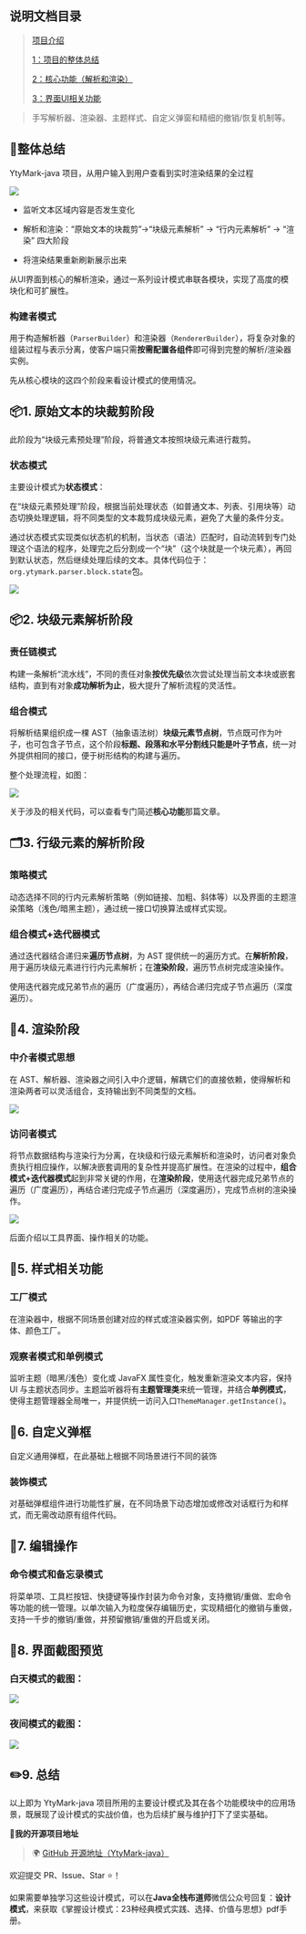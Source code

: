 
## 说明文档目录

> [项目介绍](../README.md)
>
> [1：项目的整体总结](./1：项目的整体总结.md)
>
> [2：核心功能（解析和渲染）](./2：核心功能（解析和渲染）.md)
>
> [3：界面UI相关功能](./3：界面UI相关功能.md)


> 手写解析器、渲染器、主题样式、自定义弹窗和精细的撤销/恢复机制等。

## 📌整体总结

YtyMark-java 项目，从用户输入到用户查看到实时渲染结果的全过程

![](../image/文本处理流程.jpg)

- 监听文本区域内容是否发生变化

- 解析和渲染：“原始文本的块裁剪”→“块级元素解析” → “行内元素解析” → “渲染” 四大阶段

- 将渲染结果重新刷新展示出来

从UI界面到核心的解析渲染，通过一系列设计模式串联各模块，实现了高度的模块化和可扩展性。

### 构建者模式

用于构造解析器（`ParserBuilder`）和渲染器（`RendererBuilder`），将复杂对象的组装过程与表示分离，使客户端只需**按需配置各组件**即可得到完整的解析/渲染器实例。

先从核心模块的这四个阶段来看设计模式的使用情况。

## 📦1. 原始文本的块裁剪阶段

此阶段为“块级元素预处理”阶段，将普通文本按照块级元素进行裁剪。

### 状态模式

主要设计模式为**状态模式**：

在“块级元素预处理”阶段，根据当前处理状态（如普通文本、列表、引用块等）动态切换处理逻辑，将不同类型的文本裁剪成块级元素，避免了大量的条件分支。

通过状态模式实现类似状态机的机制，当状态（语法）匹配时，自动流转到专门处理这个语法的程序，处理完之后分割成一个“块”（这个块就是一个块元素），再回到默认状态，然后继续处理后续的文本。具体代码位于：`org.ytymark.parser.block.state`包。

![](../image/状态流转.jpg)

## 📦2. 块级元素解析阶段

### 责任链模式

构建一条解析“流水线”，不同的责任对象**按优先级**依次尝试处理当前文本块或嵌套结构，直到有对象**成功解析为止**，极大提升了解析流程的灵活性。

### 组合模式

将解析结果组织成一棵 AST（抽象语法树）**块级元素节点树**，节点既可作为叶子，也可包含子节点，这个阶段**标题、段落和水平分割线只能是叶子节点**，统一对外提供相同的接口，便于树形结构的构建与遍历。

整个处理流程，如图：

![](../image/责任链处理流程.jpg)

关于涉及的相关代码，可以查看专门简述**核心功能**那篇文章。

## 🗂3. 行级元素的解析阶段

### 策略模式

动态选择不同的行内元素解析策略（例如链接、加粗、斜体等）以及界面的主题渲染策略（浅色/暗黑主题），通过统一接口切换算法或样式实现。

### 组合模式+迭代器模式

通过迭代器结合递归来**遍历节点树**，为 AST 提供统一的遍历方式。在**解析阶段**，用于遍历块级元素进行行内元素解析；在**渲染阶段**，遍历节点树完成渲染操作。

使用迭代器完成兄弟节点的遍历（广度遍历），再结合递归完成子节点遍历（深度遍历）。

## 🧩4. 渲染阶段

### 中介者模式思想

在 AST、解析器、渲染器之间引入中介逻辑，解耦它们的直接依赖，使得解析和渲染两者可以灵活组合，支持输出到不同类型的文档。

![](../image/解析和渲染解耦图.jpg)

### 访问者模式

将节点数据结构与渲染行为分离，在块级和行级元素解析和渲染时，访问者对象负责执行相应操作，以解决嵌套调用的复杂性并提高扩展性。在渲染的过程中，**组合模式+迭代器模式**起到非常关键的作用，在**渲染阶段**，使用迭代器完成兄弟节点的遍历（广度遍历），再结合递归完成子节点遍历（深度遍历），完成节点树的渲染操作。

![](../image/双重分派机制.jpg)

后面介绍以工具界面、操作相关的功能。

## 📍5. 样式相关功能

### 工厂模式

在渲染器中，根据不同场景创建对应的样式或渲染器实例，如PDF 等输出的字体、颜色工厂。

### 观察者模式和单例模式

监听主题（暗黑/浅色）变化或 JavaFX 属性变化，触发重新渲染文本内容，保持 UI 与主题状态同步。主题监听器将有**主题管理类**来统一管理，并结合**单例模式**，使得主题管理器全局唯一，并提供统一访问入口`ThemeManager.getInstance()`。

## 🎯6. 自定义弹框

自定义通用弹框，在此基础上根据不同场景进行不同的装饰

### 装饰模式

对基础弹框组件进行功能性扩展，在不同场景下动态增加或修改对话框行为和样式，而无需改动原有组件代码。

## 📝7. 编辑操作

### 命令模式和备忘录模式

将菜单项、工具栏按钮、快捷键等操作封装为命令对象，支持撤销/重做、宏命令等功能的统一管理。以单次输入为粒度保存编辑历史，实现精细化的撤销与重做，支持一千步的撤销/重做，并预留撤销/重做的开启或关闭。

## 📸8. 界面截图预览

### 白天模式的截图：

![](../image/白天模式.jpg)

### 夜间模式的截图：

![](../image/黑夜模式.jpg)

## ✏️9. 总结

以上即为 YtyMark-java 项目所用的主要设计模式及其在各个功能模块中的应用场景，既展现了设计模式的实战价值，也为后续扩展与维护打下了坚实基础。

🙌**我的开源项目地址**

> 🌍 [GitHub 开源地址（YtyMark-java）](https://github.com/yuantingyue/YtyMark-java) 

欢迎提交 PR、Issue、Star ⭐️！

如果需要单独学习这些设计模式，可以在**Java全栈布道师**微信公众号回复：**设计模式**，来获取《掌握设计模式：23种经典模式实践、选择、价值与思想》pdf手册。
